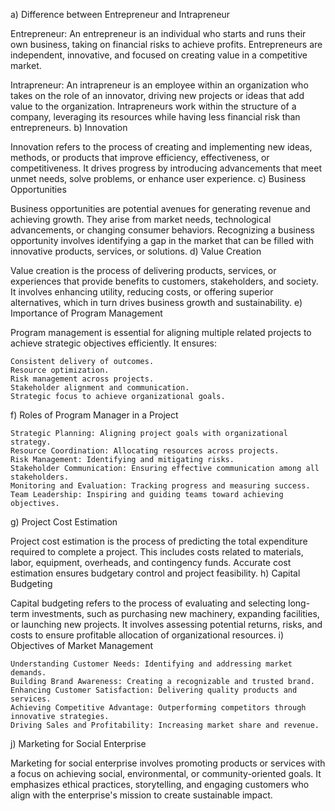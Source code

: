 a) Difference between Entrepreneur and Intrapreneur

Entrepreneur:
An entrepreneur is an individual who starts and runs their own business, taking on financial risks to achieve profits. Entrepreneurs are independent, innovative, and focused on creating value in a competitive market.

Intrapreneur:
An intrapreneur is an employee within an organization who takes on the role of an innovator, driving new projects or ideas that add value to the organization. Intrapreneurs work within the structure of a company, leveraging its resources while having less financial risk than entrepreneurs.
b) Innovation

Innovation refers to the process of creating and implementing new ideas, methods, or products that improve efficiency, effectiveness, or competitiveness. It drives progress by introducing advancements that meet unmet needs, solve problems, or enhance user experience.
c) Business Opportunities

Business opportunities are potential avenues for generating revenue and achieving growth. They arise from market needs, technological advancements, or changing consumer behaviors. Recognizing a business opportunity involves identifying a gap in the market that can be filled with innovative products, services, or solutions.
d) Value Creation

Value creation is the process of delivering products, services, or experiences that provide benefits to customers, stakeholders, and society. It involves enhancing utility, reducing costs, or offering superior alternatives, which in turn drives business growth and sustainability.
e) Importance of Program Management

Program management is essential for aligning multiple related projects to achieve strategic objectives efficiently. It ensures:

    Consistent delivery of outcomes.
    Resource optimization.
    Risk management across projects.
    Stakeholder alignment and communication.
    Strategic focus to achieve organizational goals.

f) Roles of Program Manager in a Project

    Strategic Planning: Aligning project goals with organizational strategy.
    Resource Coordination: Allocating resources across projects.
    Risk Management: Identifying and mitigating risks.
    Stakeholder Communication: Ensuring effective communication among all stakeholders.
    Monitoring and Evaluation: Tracking progress and measuring success.
    Team Leadership: Inspiring and guiding teams toward achieving objectives.

g) Project Cost Estimation

Project cost estimation is the process of predicting the total expenditure required to complete a project. This includes costs related to materials, labor, equipment, overheads, and contingency funds. Accurate cost estimation ensures budgetary control and project feasibility.
h) Capital Budgeting

Capital budgeting refers to the process of evaluating and selecting long-term investments, such as purchasing new machinery, expanding facilities, or launching new projects. It involves assessing potential returns, risks, and costs to ensure profitable allocation of organizational resources.
i) Objectives of Market Management

    Understanding Customer Needs: Identifying and addressing market demands.
    Building Brand Awareness: Creating a recognizable and trusted brand.
    Enhancing Customer Satisfaction: Delivering quality products and services.
    Achieving Competitive Advantage: Outperforming competitors through innovative strategies.
    Driving Sales and Profitability: Increasing market share and revenue.

j) Marketing for Social Enterprise

Marketing for social enterprise involves promoting products or services with a focus on achieving social, environmental, or community-oriented goals. It emphasizes ethical practices, storytelling, and engaging customers who align with the enterprise's mission to create sustainable impact.
